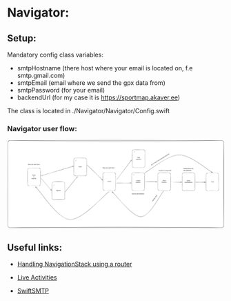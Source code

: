 # Navigator: 

## Setup:
Mandatory config class variables:
- smtpHostname (there host where your email is located on, f.e smtp.gmail.com)
- smtpEmail (email where we send the gpx data from)
- smtpPassword (for your email)
- backendUrl (for my case it is https://sportmap.akaver.ee)

The class is located in ./Navigator/Navigator/Config.swift

### Navigator user flow:
![Alt text](./state.svg)

## Useful links:

- [Handling 
NavigationStack 
using a router](https://medium.com/@fmmobilelive/navigating-with-navigationpath-in-swiftui-a-structured-approach-91d31e8939b)

- [Live 
Activities](https://betterprogramming.pub/create-live-activities-with-activitykit-on-ios-16-beta-4766a347035b)

- [SwiftSMTP](https://swiftpackageindex.com/Kitura/Swift-SMTP)
